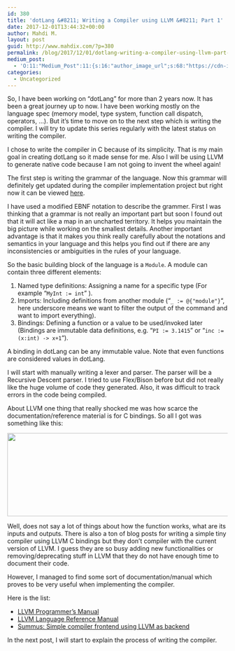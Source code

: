 ```yaml
---
id: 380
title: 'dotLang &#8211; Writing a Compiler using LLVM &#8211; Part 1'
date: 2017-12-01T13:44:32+00:00
author: Mahdi M.
layout: post
guid: http://www.mahdix.com/?p=380
permalink: /blog/2017/12/01/dotlang-writing-a-compiler-using-llvm-part-1/
medium_post:
  - 'O:11:"Medium_Post":11:{s:16:"author_image_url";s:68:"https://cdn-images-1.medium.com/fit/c/200/200/0*a70L__x5V0qVwdcB.jpg";s:10:"author_url";s:26:"https://medium.com/@mahdix";s:11:"byline_name";N;s:12:"byline_email";N;s:10:"cross_link";s:2:"no";s:2:"id";s:12:"d0e630184f64";s:21:"follower_notification";s:3:"yes";s:7:"license";s:19:"all-rights-reserved";s:14:"publication_id";s:2:"-1";s:6:"status";s:6:"public";s:3:"url";s:84:"https://medium.com/@mahdix/dotlang-writing-a-compiler-using-llvm-part-1-d0e630184f64";}'
categories:
  - Uncategorized
---
```

So, I have been working on &#8220;dotLang&#8221; for more than 2 years now. It has been a great journey up to now. I have been working mostly on the language spec (memory model, type system, function call dispatch, operators, &#8230;). But it&#8217;s time to move on to the next step which is writing the compiler. I will try to update this series regularly with the latest status on writing the compiler.

I chose to write the compiler in C because of its simplicity. That is my main goal in creating dotLang so it made sense for me. Also I will be using LLVM to generate native code because I am not going to invent the wheel again!

The first step is writing the grammar of the language. Now this grammar will definitely get updated during the compiler implementation project but right now it can be viewed [here](https://github.com/dotlang/language/blob/master/syntax.md).

I have used a modified EBNF notation to describe the grammer. First I was thinking that a grammar is not really an important part but soon I found out that it will act like a map in an uncharted territory. It helps you maintain the big picture while working on the smallest details. Another important advantage is that it makes you think really carefully about the notations and semantics in your language and this helps you find out if there are any inconsistencies or ambiguities in the rules of your language.

So the basic building block of the language is a `Module`. A module can contain three different elements:

  1. Named type definitions: Assigning a name for a specific type (For example &#8220;`MyInt := int`&#8221; ).
  2. Imports: Including definitions from another module (&#8220;`_ := @{"module"}`&#8220;, here underscore means we want to filter the output of the command and want to import everything).
  3. Bindings: Defining a function or a value to be used/invoked later (Bindings are immutable data definitions, e.g. &#8220;`PI := 3.1415`&#8221; or &#8220;`inc := (x:int) -> x+1`&#8220;).

A binding in dotLang can be any immutable value. Note that even functions are considered values in dotLang.

I will start with manually writing a lexer and parser. The parser will be a Recursive Descent parser. I tried to use Flex/Bison before but did not really like the huge volume of code they generated. Also, it was difficult to track errors in the code being compiled.

About LLVM one thing that really shocked me was how scarce the documentation/reference material is for C bindings. So all I got was something like this:

[<img class="alignnone  wp-image-383" src="http://www.mahdix.com/wp-content/uploads/2017/12/llvm-doc.png" alt="" width="536" height="190" />](http://www.mahdix.com/wp-content/uploads/2017/12/llvm-doc.png)

Well, does not say a lot of things about how the function works, what are its inputs and outputs. There is also a ton of blog posts for writing a simple tiny compiler using LLVM C bindings but they don&#8217;t compiler with the current version of LLVM. I guess they are so busy adding new functionalities or removing/deprecating stuff in LLVM that they do not have enough time to document their code.

However, I managed to find some sort of documentation/manual which proves to be very useful when implementing the compiler.

Here is the list:

  * [LLVM Programmer&#8217;s Manual](http://llvm.org/docs/ProgrammersManual.html#id79)
  * [LLVM Language Reference Manual](https://llvm.org/docs/LangRef.html)
  * [Summus: Simple compiler frontend using LLVM as backend](https://github.com/igor84/summus)

In the next post, I will start to explain the process of writing the compiler.